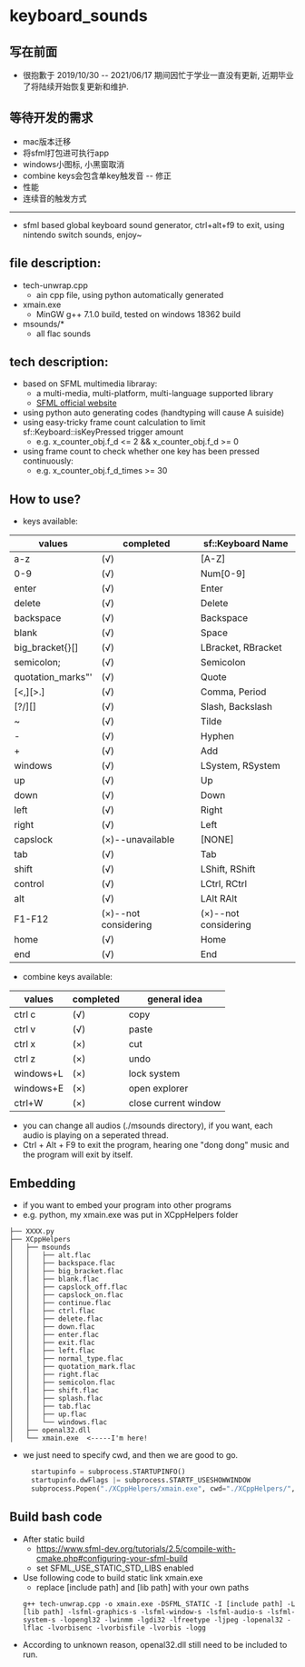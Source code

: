 # keyboard_sounds

## 写在前面
* 很抱歉于 2019/10/30 -- 2021/06/17 期间因忙于学业一直没有更新, 近期毕业了将陆续开始恢复更新和维护.

## 等待开发的需求
* mac版本迁移
 * 将sfml打包进可执行app
* windows小图标, 小黑窗取消
* combine keys会包含单key触发音 -- 修正
* 性能
* 连续音的触发方式

---

* sfml based global keyboard sound generator, ctrl+alt+f9 to exit, using nintendo switch sounds, enjoy~

## file description:
* tech-unwrap.cpp
  * ain cpp file, using python automatically generated
* xmain.exe
  * MinGW g++ 7.1.0 build, tested on windows 18362 build
* msounds/*
  * all flac sounds

## tech description:
* based on SFML multimedia libraray:
  * a multi-media, multi-platform, multi-language supported library
  * [SFML official website](https://www.sfml-dev.org/)
* using python auto generating codes (handtyping will cause A suiside)
* using easy-tricky frame count calculation to limit sf::Keyboard::isKeyPressed trigger amount
  * e.g. x_counter_obj.f_d <= 2 && x_counter_obj.f_d >= 0
* using frame count to check whether one key has been pressed continuously:
  * e.g. x_counter_obj.f_d_times >= 30

## How to use?
* keys available:

|      values       |      completed       |  sf::Keyboard Name   |
| ----------------- | -------------------- | -------------------- |
| a-z               | (√)                  | [A-Z]                |
| 0-9               | (√)                  | Num[0-9]             |
| enter             | (√)                  | Enter                |
| delete            | (√)                  | Delete               |
| backspace         | (√)                  | Backspace            |
| blank             | (√)                  | Space                |
| big_bracket{}[]   | (√)                  | LBracket, RBracket   |
| semicolon;        | (√)                  | Semicolon            |
| quotation_marks"' | (√)                  | Quote                |
| [<,][>.]          | (√)                  | Comma, Period        |
| [?/][\]           | (√)                  | Slash, Backslash     |
| ~                 | (√)                  | Tilde                |
| -                 | (√)                  | Hyphen               |
| +                 | (√)                  | Add                  |
| windows           | (√)                  | LSystem, RSystem     |
| up                | (√)                  | Up                   |
| down              | (√)                  | Down                 |
| left              | (√)                  | Right                |
| right             | (√)                  | Left                 |
| capslock          | (×)--unavailable     | [NONE]               |
| tab               | (√)                  | Tab                  |
| shift             | (√)                  | LShift, RShift       |
| control           | (√)                  | LCtrl, RCtrl         |
| alt               | (√)                  | LAlt RAlt            |
| F1-F12            | (×)--not considering | (×)--not considering |
| home              | (√)                  | Home                 |
| end               | (√)                  | End                  |

* combine keys available:

|  values   | completed |     general idea     |
| --------- | --------- | -------------------- |
| ctrl c    | (√)       | copy                 |
| ctrl v    | (√)       | paste                |
| ctrl x    | (×)       | cut                  |
| ctrl z    | (×)       | undo                 |
| windows+L | (×)       | lock system          |
| windows+E | (×)       | open explorer        |
| ctrl+W    | (×)       | close current window |

* you can change all audios (./msounds directory), if you want, each audio is playing on a seperated thread.
* Ctrl + Alt + F9 to exit the program, hearing one "dong dong" music and the program will exit by itself.

## Embedding
* if you want to embed your program into other programs
* e.g. python, my xmain.exe was put in XCppHelpers folder
```
├── XXXX.py
├── XCppHelpers
│   ├── msounds
│   │   ├── alt.flac
│   │   ├── backspace.flac
│   │   ├── big_bracket.flac
│   │   ├── blank.flac
│   │   ├── capslock_off.flac
│   │   ├── capslock_on.flac
│   │   ├── continue.flac
│   │   ├── ctrl.flac
│   │   ├── delete.flac
│   │   ├── down.flac
│   │   ├── enter.flac
│   │   ├── exit.flac
│   │   ├── left.flac
│   │   ├── normal_type.flac
│   │   ├── quotation_mark.flac
│   │   ├── right.flac
│   │   ├── semicolon.flac
│   │   ├── shift.flac
│   │   ├── splash.flac
│   │   ├── tab.flac
│   │   ├── up.flac
│   │   └── windows.flac
│   ├── openal32.dll
│   └── xmain.exe  <-----I'm here!
```
* we just need to specify cwd, and then we are good to go.
  ``` python
    startupinfo = subprocess.STARTUPINFO()
    startupinfo.dwFlags |= subprocess.STARTF_USESHOWWINDOW
    subprocess.Popen("./XCppHelpers/xmain.exe", cwd="./XCppHelpers/", shell = False, startupinfo = startupinfo)
  ```

## Build bash code
* After static build
  * https://www.sfml-dev.org/tutorials/2.5/compile-with-cmake.php#configuring-your-sfml-build
  * set SFML_USE_STATIC_STD_LIBS enabled
* Use following code to build static link xmain.exe
  * replace [include path] and [lib path] with your own paths
  ```
  g++ tech-unwrap.cpp -o xmain.exe -DSFML_STATIC -I [include path] -L [lib path] -lsfml-graphics-s -lsfml-window-s -lsfml-audio-s -lsfml-system-s -lopengl32 -lwinmm -lgdi32 -lfreetype -ljpeg -lopenal32 -lflac -lvorbisenc -lvorbisfile -lvorbis -logg
  ```
* According to unknown reason, openal32.dll still need to be included to run.
